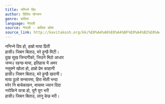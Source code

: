 ```yaml
---
title: ननिभ्ने दिप
author: दिलिप योन्जन
genre: कविता
language: नेपाली
source: नेपाली - कविता कोश
source_link: http://kavitakosh.org/kk/%E0%A4%A6%E0%A4%BF%E0%A4%B2%E0%A4%BF%E0%A4%AA_%E0%A4%AF%E0%A5%8B%E0%A4%A8%E0%A5%8D%E0%A4%9C%E0%A4%A8
---
```


ननिभ्ने दिप हो, हाम्रो माया प्रिती  
हासी२ जिबन बिताउ, मरे हुन्छै मिटी।  
दुख सुख जिन्दगीको, जिउने मिठो आधार  
जन्म२ रहन्छ माया, इतिहास भै अमर  
नसुक्ने खोला हो, हाम्रो प्रेम काहानी  
हासी२ जिबन बिताउ, मरे हुन्छै खरानी।  
माया ठुलो सन्सारमा, हिरा मोती भन्दा  
मरेर नि बाचेकाछन, मायामा ज्यान दिदा  
नरोकिने यात्रा हो, युगै युग भरी  
हासी२ जिबन बिताउ, लानु केछ मरी।

